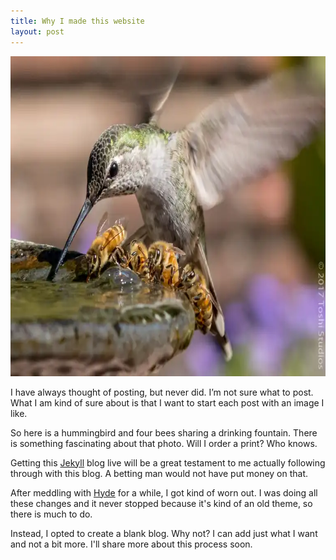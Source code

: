 ```yaml
---
title: Why I made this website
layout: post
---
```

<img src="bees.webp"  alt="Hummingbird and four bees sharing a water fountain" loading="lazy" width="768" height="512" decoding="async">

I have always thought of posting, but never did. I’m not sure what to post. What I am kind of sure about is that I want to start each post with an image I like.

So here is a hummingbird and four bees sharing a drinking fountain. There is something fascinating about that photo. Will I order a print? Who knows.

Getting this [Jekyll](https://jekyllrb.com/) blog live will be a great testament to me actually following through with this blog. A betting man would not have put money on that.

After meddling with [Hyde](https://hyde.getpoole.com/) for a while, I got kind of worn out. I was doing all these changes and it never stopped because it's kind of an old theme, so there is much to do.

Instead, I opted to create a blank blog. Why not? I can add just what I want and not a bit more. I'll share more about this process soon.
